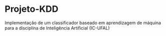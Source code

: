 # Projeto-KDD
Implementação de um classificador baseado em aprendizagem de máquina para a disciplina de Inteligência Artificial (IC-UFAL)
